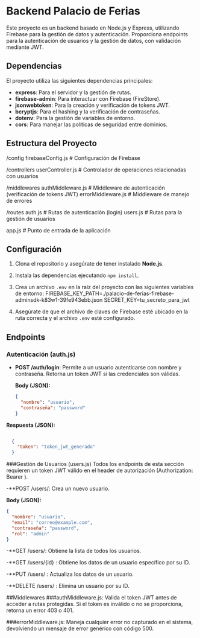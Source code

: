 # Backend Palacio de Ferias

Este proyecto es un backend basado en Node.js y Express, utilizando Firebase para la gestión de datos y autenticación. Proporciona endpoints para la autenticación de usuarios y la gestión de datos, con validación mediante JWT.

## Dependencias

El proyecto utiliza las siguientes dependencias principales:

- **express**: Para el servidor y la gestión de rutas.
- **firebase-admin**: Para interactuar con Firebase (FireStore).
- **jsonwebtoken**: Para la creación y verificación de tokens JWT.
- **bcryptjs**: Para el hashing y la verificación de contraseñas.
- **dotenv**: Para la gestión de variables de entorno.
- **cors**: Para manejar las políticas de seguridad entre dominios.

## Estructura del Proyecto

/config firebaseConfig.js # Configuración de Firebase

/controllers userController.js # Controlador de operaciones relacionadas con usuarios

/middlewares authMiddleware.js # Middleware de autenticación (verificación de tokens JWT) errorMiddleware.js # Middleware de manejo de errores

/routes auth.js # Rutas de autenticación (login) users.js # Rutas para la gestión de usuarios

app.js # Punto de entrada de la aplicación


## Configuración

1. Clona el repositorio y asegúrate de tener instalado **Node.js**.
2. Instala las dependencias ejecutando `npm install`.
3. Crea un archivo `.env` en la raíz del proyecto con las siguientes variables de entorno:
   FIREBASE_KEY_PATH=./palacio-de-ferias-firebase-adminsdk-k83w1-39fe943ebb.json
   SECRET_KEY=tu_secreto_para_jwt

4. Asegúrate de que el archivo de claves de Firebase esté ubicado en la ruta correcta y el archivo `.env` esté configurado.

## Endpoints

### Autenticación (auth.js)

- **POST /auth/login**: Permite a un usuario autenticarse con nombre y contraseña. Retorna un token JWT si las credenciales son válidas.

  **Body (JSON):**
  ```json
  {
    "nombre": "usuario",
    "contraseña": "password"
  }
  
**Respuesta (JSON):**
```json

  {
    "token": "token_jwt_generado"
  }
````

###Gestión de Usuarios (users.js)
Todos los endpoints de esta sección requieren un token JWT válido en el header de autorización (Authorization: Bearer <token>).

-**POST /users/: Crea un nuevo usuario.

**Body (JSON):**
```json
{
  "nombre": "usuario",
  "email": "correo@example.com",
  "contraseña": "password",
  "rol": "admin"
}
````

-**GET /users/: Obtiene la lista de todos los usuarios.

-**GET /users/{id}
: Obtiene los datos de un usuario específico por su ID.

-**PUT /users/
: Actualiza los datos de un usuario.

-**DELETE /users/
: Elimina un usuario por su ID.

##Middlewares
###authMiddleware.js: Valida el token JWT antes de acceder a rutas protegidas. Si el token es inválido o no se proporciona, retorna un error 403 o 401.

###errorMiddleware.js: Maneja cualquier error no capturado en el sistema, devolviendo un mensaje de error genérico con código 500.
